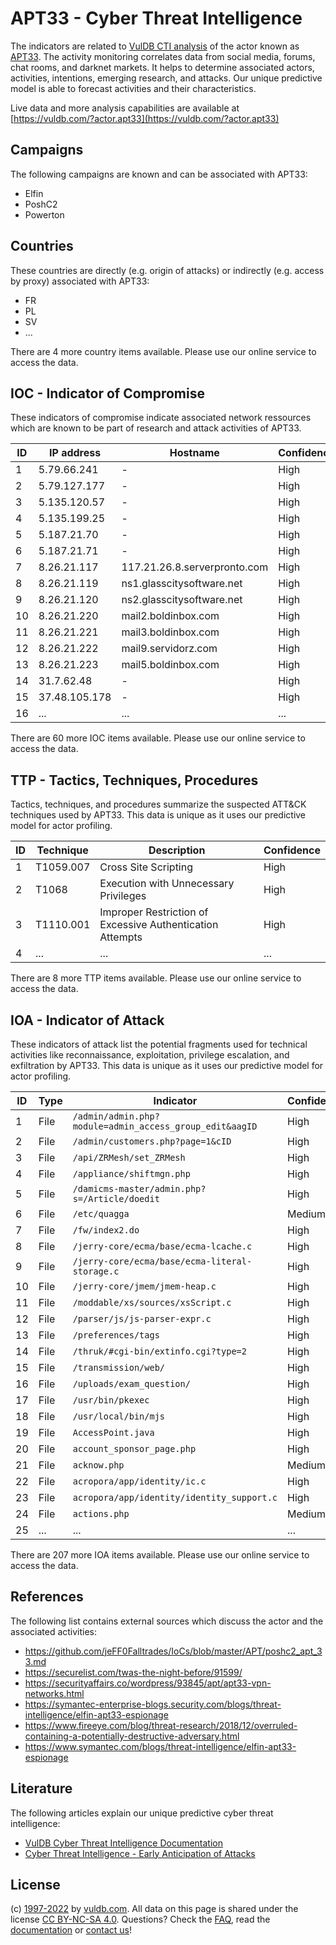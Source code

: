 # APT33 - Cyber Threat Intelligence

The indicators are related to [VulDB CTI analysis](https://vuldb.com/?kb.cti) of the actor known as [APT33](https://vuldb.com/?actor.apt33). The activity monitoring correlates data from social media, forums, chat rooms, and darknet markets. It helps to determine associated actors, activities, intentions, emerging research, and attacks. Our unique predictive model is able to forecast activities and their characteristics.

Live data and more analysis capabilities are available at [https://vuldb.com/?actor.apt33](https://vuldb.com/?actor.apt33)

## Campaigns

The following campaigns are known and can be associated with APT33:

* Elfin
* PoshC2
* Powerton

## Countries

These countries are directly (e.g. origin of attacks) or indirectly (e.g. access by proxy) associated with APT33:

* FR
* PL
* SV
* ...

There are 4 more country items available. Please use our online service to access the data.

## IOC - Indicator of Compromise

These indicators of compromise indicate associated network ressources which are known to be part of research and attack activities of APT33.

ID | IP address | Hostname | Confidence
-- | ---------- | -------- | ----------
1 | 5.79.66.241 | - | High
2 | 5.79.127.177 | - | High
3 | 5.135.120.57 | - | High
4 | 5.135.199.25 | - | High
5 | 5.187.21.70 | - | High
6 | 5.187.21.71 | - | High
7 | 8.26.21.117 | 117.21.26.8.serverpronto.com | High
8 | 8.26.21.119 | ns1.glasscitysoftware.net | High
9 | 8.26.21.120 | ns2.glasscitysoftware.net | High
10 | 8.26.21.220 | mail2.boldinbox.com | High
11 | 8.26.21.221 | mail3.boldinbox.com | High
12 | 8.26.21.222 | mail9.servidorz.com | High
13 | 8.26.21.223 | mail5.boldinbox.com | High
14 | 31.7.62.48 | - | High
15 | 37.48.105.178 | - | High
16 | ... | ... | ...

There are 60 more IOC items available. Please use our online service to access the data.

## TTP - Tactics, Techniques, Procedures

Tactics, techniques, and procedures summarize the suspected ATT&CK techniques used by APT33. This data is unique as it uses our predictive model for actor profiling.

ID | Technique | Description | Confidence
-- | --------- | ----------- | ----------
1 | T1059.007 | Cross Site Scripting | High
2 | T1068 | Execution with Unnecessary Privileges | High
3 | T1110.001 | Improper Restriction of Excessive Authentication Attempts | High
4 | ... | ... | ...

There are 8 more TTP items available. Please use our online service to access the data.

## IOA - Indicator of Attack

These indicators of attack list the potential fragments used for technical activities like reconnaissance, exploitation, privilege escalation, and exfiltration by APT33. This data is unique as it uses our predictive model for actor profiling.

ID | Type | Indicator | Confidence
-- | ---- | --------- | ----------
1 | File | `/admin/admin.php?module=admin_access_group_edit&aagID` | High
2 | File | `/admin/customers.php?page=1&cID` | High
3 | File | `/api/ZRMesh/set_ZRMesh` | High
4 | File | `/appliance/shiftmgn.php` | High
5 | File | `/damicms-master/admin.php?s=/Article/doedit` | High
6 | File | `/etc/quagga` | Medium
7 | File | `/fw/index2.do` | High
8 | File | `/jerry-core/ecma/base/ecma-lcache.c` | High
9 | File | `/jerry-core/ecma/base/ecma-literal-storage.c` | High
10 | File | `/jerry-core/jmem/jmem-heap.c` | High
11 | File | `/moddable/xs/sources/xsScript.c` | High
12 | File | `/parser/js/js-parser-expr.c` | High
13 | File | `/preferences/tags` | High
14 | File | `/thruk/#cgi-bin/extinfo.cgi?type=2` | High
15 | File | `/transmission/web/` | High
16 | File | `/uploads/exam_question/` | High
17 | File | `/usr/bin/pkexec` | High
18 | File | `/usr/local/bin/mjs` | High
19 | File | `AccessPoint.java` | High
20 | File | `account_sponsor_page.php` | High
21 | File | `acknow.php` | Medium
22 | File | `acropora/app/identity/ic.c` | High
23 | File | `acropora/app/identity/identity_support.c` | High
24 | File | `actions.php` | Medium
25 | ... | ... | ...

There are 207 more IOA items available. Please use our online service to access the data.

## References

The following list contains external sources which discuss the actor and the associated activities:

* https://github.com/jeFF0Falltrades/IoCs/blob/master/APT/poshc2_apt_33.md
* https://securelist.com/twas-the-night-before/91599/
* https://securityaffairs.co/wordpress/93845/apt/apt33-vpn-networks.html
* https://symantec-enterprise-blogs.security.com/blogs/threat-intelligence/elfin-apt33-espionage
* https://www.fireeye.com/blog/threat-research/2018/12/overruled-containing-a-potentially-destructive-adversary.html
* https://www.symantec.com/blogs/threat-intelligence/elfin-apt33-espionage

## Literature

The following articles explain our unique predictive cyber threat intelligence:

* [VulDB Cyber Threat Intelligence Documentation](https://vuldb.com/?kb.cti)
* [Cyber Threat Intelligence - Early Anticipation of Attacks](https://www.scip.ch/en/?labs.20201022)

## License

(c) [1997-2022](https://vuldb.com/?kb.changelog) by [vuldb.com](https://vuldb.com/?kb.about). All data on this page is shared under the license [CC BY-NC-SA 4.0](https://creativecommons.org/licenses/by-nc-sa/4.0/). Questions? Check the [FAQ](https://vuldb.com/?kb.faq), read the [documentation](https://vuldb.com/?kb) or [contact us](https://vuldb.com/?contact)!
